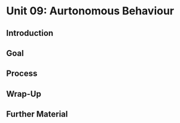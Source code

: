 # Unit 09: Aurtonomous Behaviour

## Introduction

## Goal

## Process

## Wrap-Up

## Further Material